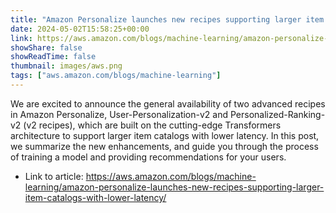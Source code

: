 ```yaml
---
title: "Amazon Personalize launches new recipes supporting larger item catalogs with lower latency"
date: 2024-05-02T15:58:25+00:00
link: https://aws.amazon.com/blogs/machine-learning/amazon-personalize-launches-new-recipes-supporting-larger-item-catalogs-with-lower-latency/
showShare: false
showReadTime: false
thumbnail: images/aws.png
tags: ["aws.amazon.com/blogs/machine-learning"]
---
```

We are excited to announce the general availability of two advanced recipes in Amazon Personalize, User-Personalization-v2 and Personalized-Ranking-v2 (v2 recipes), which are built on the cutting-edge Transformers architecture to support larger item catalogs with lower latency. In this post, we summarize the new enhancements, and guide you through the process of training a model and providing recommendations for your users.

- Link to article: https://aws.amazon.com/blogs/machine-learning/amazon-personalize-launches-new-recipes-supporting-larger-item-catalogs-with-lower-latency/